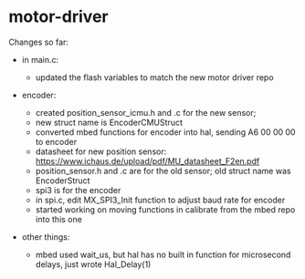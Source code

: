# motor-driver

Changes so far:
- in main.c:
	- updated the flash variables to match the new motor driver repo
  
- encoder:
	- created position_sensor_icmu.h and .c for the new sensor; 
	- new struct name is EncoderCMUStruct
	- converted mbed functions for encoder into hal, sending A6 00 00 00 to encoder
	- datasheet for new position sensor: https://www.ichaus.de/upload/pdf/MU_datasheet_F2en.pdf 
	- position_sensor.h and .c are for the old sensor; old struct name was EncoderStruct
	- spi3 is for the encoder
	- in spi.c, edit MX_SPI3_Init function to adjust baud rate for encoder
  - started working on moving functions in calibrate from the mbed repo into this one

- other things:
	- mbed used wait_us, but hal has no built in function for microsecond delays, just wrote Hal_Delay(1) 
